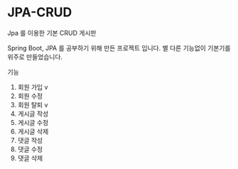 # JPA-CRUD
Jpa 를 이용한 기본 CRUD 게시판

Spring Boot, JPA 를 공부하기 위해 만든 프로젝트 입니다.
별 다른 기능없이 기본기를 위주로 만들었습니다.

기능
  1. 회원 가입 v
  2. 회원 수정
  3. 회원 탈퇴 v
  4. 게시글 작성
  5. 게시글 수정
  6. 게시글 삭제
  7. 댓글 작성
  8. 댓글 수정
  9. 댓글 삭제


